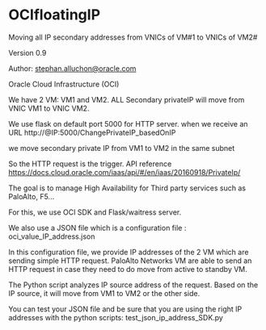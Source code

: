 # OCIfloatingIP
Moving all IP secondary addresses from VNICs of VM#1 to VNICs of VM2#

Version 0.9

Author: stephan.alluchon@oracle.com

Oracle Cloud  Infrastructure (OCI)

We have 2 VM: VM1 and VM2. ALL Secondary privateIP will move from VNIC VM1 to VNIC VM2.

We use flask on default port 5000 for HTTP server. when we receive an URL http://@IP:5000/ChangePrivateIP_basedOnIP

we move secondary private IP  from VM1 to VM2 in the same subnet

So the HTTP request is the trigger.
API reference
https://docs.cloud.oracle.com/iaas/api/#/en/iaas/20160918/PrivateIp/

The goal is to manage High Availability for Third party services such as PaloAlto, F5...

For this, we use OCI SDK and Flask/waitress server.

We also use a JSON file which is a configuration file : oci_value_IP_address.json

In this configuration file, we provide IP addresses of the 2 VM which are sending simple HTTP request. PaloAlto Networks VM are able to send an HTTP request in case they need to do move from active to standby VM.

The Python script analyzes IP source address of the request. Based on the IP source, it will move from VM1 to VM2 or the other side.

You can test your JSON file and be sure that you are using the right IP addresses with the python scripts:
test_json_ip_address_SDK.py
